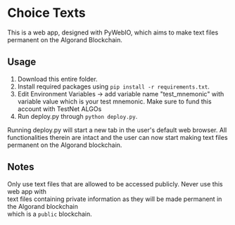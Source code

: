 # Choice Texts
This is a web app, designed with PyWebIO, which aims to make text files permanent on the Algorand Blockchain.

## Usage
1. Download this entire folder.
2. Install required packages using ```pip install -r requirements.txt```.
3. Edit Environment Variables -> add variable name "test_mnemonic" with variable value which is your test mnemonic. Make sure to fund this account with TestNet ALGOs
5. Run deploy.py through ```python deploy.py```.

Running deploy.py will start a new tab in the user's default 
web browser. All functionalities therein are intact and the user 
can now start making text files permanent on the Algorand blockchain.

## Notes
Only use text files that are allowed to be accessed publicly. Never use this web app with <br/> 
text files containing private information as they will be made permanent in the Algorand blockchain <br/>
which is a ```public``` blockchain.
